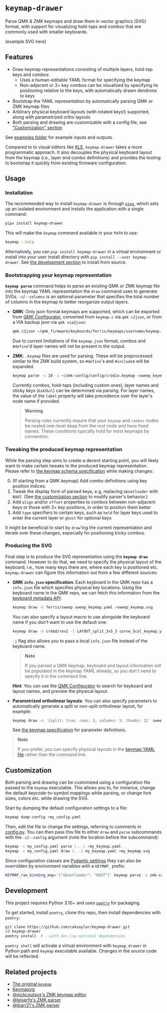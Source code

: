 # `keymap-drawer`

Parse QMK & ZMK keymaps and draw them in vector graphics (SVG) format, with support for visualizing hold-taps and combos that are commonly used with smaller keyboards.

(example SVG here)

## Features

- Draw keymap representations consisting of multiple layers, hold-tap keys and combos
  - Uses a human-editable YAML format for specifying the keymap
  - Non-adjacent or 3+ key combos can be visualized by specifying its positioning relative to the keys, with automatically drawn dendrons to keys
- Bootstrap the YAML representation by automatically parsing QMK or ZMK keymap files
- Arbitrary physical keyboard layouts (with rotated keys!) supported, along with parametrized ortho layouts
- Both parsing and drawing are customizable with a config file, see ["Customization" section](#customization)

See [examples folder](examples/) for example inputs and outputs.

Compared to to visual editors like [KLE](http://www.keyboard-layout-editor.com/), `keymap-drawer` takes a more programmatic approach.
It also decouples the physical keyboard layout from the keymap (i.e., layer and combo definitions) and provides the tooling to bootstrap it quickly from existing firmware configuration.

## Usage

### Installation

The recommended way to install `keymap-drawer` is through [`pipx`](https://pypa.github.io/pipx/), which sets up an isolated environment and installs the application with a single command:

```sh
pipx install keymap-drawer
```

This will make the `keymap` command available in your `PATH` to use:

```sh
keymap --help
```

Alternatively, you can `pip install keymap-drawer` in a virtual environment or install into your user install directory with `pip install --user keymap-drawer`.
See [the development section](#development) to install from source.

### Bootstrapping your keymap representation

**`keymap parse`** command helps to parse an existing QMK or ZMK keymap file into the keymap YAML representation the `draw` command uses to generate SVGs.
`-c`/`--columns` is an optional parameter that specifies the total number of columns in the keymap to better reorganize output layers.

- **QMK**: Only json-format keymaps are supported, which can be exported from [QMK Configurator](https://config.qmk.fm/), converted from `keymap.c` via `qmk c2json`, or from a VIA backup json via `qmk via2json`:

  ```sh
  qmk c2json ~/qmk_firmware/keyboards/ferris/keymaps/username/keymap.c | keymap parse -c 10 -q - >sweep_keymap.yaml
  ```

  Due to current limitations of the `keymap.json` format, combos and `#define`'d layer names will not be present in the output.

- **ZMK**: `.keymap` files are used for parsing. These will be preprocessed similar to the ZMK build system, so `#define`'s and `#include`s will be expanded.

  ```sh
  keymap parse -c 10 -z ~/zmk-config/config/cradio.keymap >sweep_keymap.yaml
  ```

  Currently combos, hold-taps (including custom ones), layer names and sticky keys (`&sk`/`&sl`) can be determined via parsing.
For layer names, the value of the `label` property will take precedence over the layer's node name if provided.

  > **Warning**
  >
  > Parsing rules currently require that your `keymap` and `combos` nodes be nested one-level deep from the root node and have fixed names. These conditions typically hold for most keymaps by convention.

### Tweaking the produced keymap representation

While the parsing step aims to create a decent starting point, you will likely want to make certain tweaks to the produced keymap representation.
Please refer to [the keymap schema specification](KEYMAP_SPEC.md) while making changes:

0. (If starting from a QMK keymap) Add combo definitions using key position indices.
1. Tweak the display form of parsed keys, e.g, replacing `&bootloader` with `BOOT`. (See [the customization section](#customization) to modify parser's behavior.)
2. Add `align` and/or `offset` properties to combos between non-adjacent keys or those with 3+ key positions, in order to position them better
3. Add `type` specifiers to certain keys, such as `held` for layer keys used to enter the current layer or `ghost` for optional keys

It might be beneficial to start by `draw`'ing the current representation and iterate over these changes, especially for positioning tricky combos.

### Producing the SVG

Final step is to produce the SVG representation using the **`keymap draw`** command.
However to do that, we need to specify the physical layout of the keyboard, i.e., how many keys there are, where each key is positioned etc. `keymap-drawer` can figure this information out from a few different sources:

- **QMK `info.json` specification**: Each keyboard in the QMK repo has a `info.json` file which specifies physical key locations.
  Using the keyboard name in the QMK repo, we can fetch this information from the [keyboard metadata API](https://docs.qmk.fm/#/configurator_architecture?id=keyboard-metadata):

  ```sh
  keymap draw -k ferris/sweep sweep_keymap.yaml >sweep_keymap.svg
  ```

  You can also specify a layout macro to use alongside the keyboard name if you don't want to use the default one:

  ```sh
  keymap draw -k crkbd/rev1 -l LAYOUT_split_3x5_3 corne_5col_keymap.yaml >corne_5col_keymap.svg
  ```

  `-j` flag also allows you to pass a local `info.json` file instead of the keyboard name.

  > **Note**
  >
  > If you parsed a QMK keymap, keyboard and layout information will be populated in the keymap YAML already, so you don't need to specify it in the command line.
  >

  **Hint**: You can use the [QMK Configurator](https://config.qmk.fm/) to search for keyboard and layout names, and preview the physical layout.

- **Parametrized ortholinear layouts**: You can also specify parameters to automatically generate a split or non-split ortholinear layout, for example:

  ```sh
  keymap draw -o '{split: true, rows: 3, columns: 5, thumbs: 2}' sweep_keymap.yaml >sweep_keymap.ortho.svg
  ```

  See [the keymap specification](KEYMAP_SPEC.md) for parameter definitions.

> **Note**
>
> If you prefer, you can specify physical layouts in the [keymap YAML file](KEYMAP_SPEC.md) rather than the command line.

## Customization

Both parsing and drawing can be customized using a configuration file passed to the `keymap` executable.
This allows you to, for instance, change the default keycode-to-symbol mappings while parsing, or change font sizes, colors etc. while drawing the SVG.

Start by dumping the default configuration settings to a file:

```sh
keymap dump-config >my_config.yaml
```

Then, edit the file to change the settings, referring to comments in [config.py](keymap_drawer/config.py).
You can then pass this file to either `draw` and `parse` subcommands with the `-c`/`--config` argument (note the location before the subcommand):

```sh
keymap -c my_config.yaml parse [...] >my_keymap.yaml
keymap -c my_config.yaml draw [...] my_keymap.yaml >my_keymap.svg
```

Since configuration classes are [Pydantic settings](https://docs.pydantic.dev/usage/settings/) they can also be overridden by environment variables with a `KEYMAP_` prefix:

```sh
KEYMAP_raw_binding_map='{"&bootloader": "BOOT"}' keymap parse -z zmk-config/config/cradio.keymap >cradio.yaml
```

## Development

This project requires Python 3.10+ and uses [`poetry`](https://python-poetry.org/) for packaging.

To get started, install `poetry`, clone this repo, then install dependencies with `poetry`:

```sh
git clone https://github.com/caksoylar/keymap-drawer.git
cd keymap-drawer
poetry install  # --with dev,lsp optional dependencies
```

`poetry shell` will activate a virtual environment with `keymap_drawer` in Python path and `keymap` executable available.
Changes in the source code will be reflected.

## Related projects

- [The original `keymap`](https://github.com/callum-oakley/keymap/)
- [Keymapviz](https://github.com/yskoht/keymapviz)
- [@nickcoutsos's ZMK keymap editor](https://github.com/nickcoutsos/keymap-editor)
- [@leiserfg's ZMK parser](https://github.com/leiserfg/zmk-config/tree/master/parser)
- [@jbarr21's ZMK parser](https://github.com/jbarr21/zmk-config/tree/main/parser)
